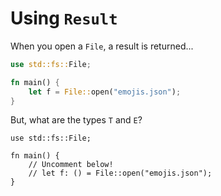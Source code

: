 # Using `Result`

When you open a `File`, a result is returned...

```rust
use std::fs::File;

fn main() {
    let f = File::open("emojis.json");
}
```

But, what are the types `T` and `E`?

```rust,editable
use std::fs::File;

fn main() {
    // Uncomment below!
    // let f: () = File::open("emojis.json");
}
```
